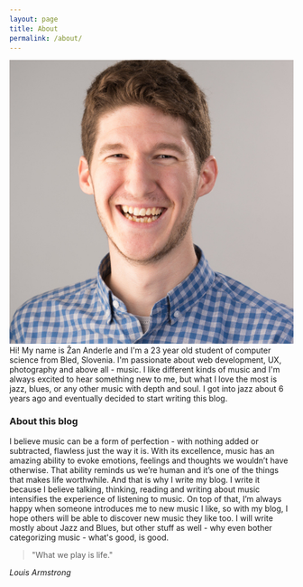 ```yaml
---
layout: page
title: About
permalink: /about/
---
```


<img src="/img/zan.jpg" alt="Zan Anderle" class="left circle col-3 breathe">
Hi! My name is Žan Anderle and I'm a 23 year old student of computer science from Bled, Slovenia. I'm passionate about web development, UX, photography and above all - music. I like different kinds of music and I'm always excited to hear something new to me, but what I love the most is jazz, blues, or any other music with depth and soul. I got into jazz about 6 years ago and eventually decided to start writing this blog.


### About this blog

I believe music can be a form of perfection - with nothing added or subtracted, flawless just the way it is. With its excellence, music has an amazing ability to evoke emotions, feelings and thoughts we wouldn’t have otherwise. That ability reminds us we’re human and it’s one of the things that makes life worthwhile. And that is why I write my blog. I write it because I believe talking, thinking, reading and writing about music intensifies the experience of listening to music. On top of that, I’m always happy when someone introduces me to new music I like, so with my blog, I hope others will be able to discover new music they like too.
I will write mostly about Jazz and Blues, but other stuff as well - why even bother categorizing music - what's good, is good.
  

> "What we play is life."

_Louis Armstrong_
